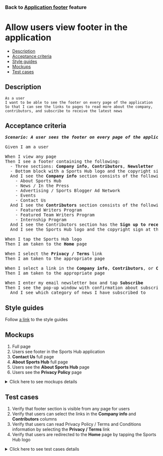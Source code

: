 ### Back to [Application footer](../../README.md) feature

# Allow users view footer in the application

- [Description](#description)
- [Acceptance criteria](#acceptance-criteria)
- [Style guides](#style-guides)
- [Mockups](#mockups)
- [Test cases](#test-cases)

## Description

    As a user
    I want to be able to see the footer on every page of the application
    So that I can see the links to pages to read more about the company, contributors, and subscribe to receive the latest news

## Acceptance criteria

<pre>
<b><i>Scenario: A user sees the footer on every page of the application</i></b>

Given I am a user

When I view any page
Then I see a footer containing the following:
  - Three sections: <b>Company info</b>, <b>Contributors</b>, <b>Newsletter</b>
  - Bottom block with a Sports Hub logo and the copyright sign at the left and the link to the Privacy / Terms page
  And I see the <b>Company info</b> section consists of the following links:
    - About Sports Hub
    - News / In the Press
    - Advertising / Sports Blogger Ad Network
    - Events
    - Contact Us
  And I see the <b>Contributors</b> section consists of the following links:
    - Featured Writers Program
    - Featured Team Writers Program
    - Internship Program
  And I see the Contributors section has the <b>Sign up to receive the latest sports news</b> option containing the input for the email address followed by the <b>Subscribe</b> button
  And I see the Sports Hub logo and the copyright sign at the left and the <b>Privacy / Terms</b> link at the right of bottom section

When I tap the Sports Hub logo
Then I am taken to the <b>Home</b> page

When I select the <b>Privacy / Terms</b> link
Then I am taken to the appropriate page

When I select a link in the <b>Company info</b>, <b>Contributors</b>, or <b>Copyright</b> section
Then I am taken to the appropriate page

When I enter my email newsletter box and tap <b>Subscribe</b>
Then I see the pop-up window with confirmation about subscription
  And I see which category of news I have subscribed to
</pre>

## Style guides

Follow [a link](https://www.figma.com/proto/0zkkf5WC77OSpvyD6YXpFE/Style-guides?page-id=0%3A1&node-id=19%3A5368&viewport=266%2C48%2C0.54&scaling=min-zoom&starting-point-node-id=19%3A5368) to the style guides

## Mockups

1. Full page
2. Users see footer in the Sports Hub application
3. <b>Contact Us</b> full page
4. <b>About Sports Hub</b> full page
5. Users see the <b>About Sports Hub</b> page
6. Users see the <b>Privacy Policy</b> page

<details>
  <summary>Click here to see mockups details</summary>

**1. Full page:**

![Full page](/sports_hub_portal/mobile_application_features/application_footer/images/footer.png)

**2. Users see footer in the Sports Hub application:**

![Users see footer in the Sports Hub application](/sports_hub_portal/mobile_application_features/application_footer/images/application_footer.png)

**3. Contact Us full page:**

![Contact Us full page](/sports_hub_portal/mobile_application_features/application_footer/images/contact_us.png)

**4. About Sports Hub full page:**

![About Sports Hub full page](/sports_hub_portal/mobile_application_features/application_footer/images/about_sports_hub.png)

**5. Users see the About Sports Hub page:**

![Users see the About Sports Hub page](/sports_hub_portal/mobile_application_features/application_footer/images/application_about_sports_hub.png)

**6. Users see the Privacy Policy page:**

![Users see the Privacy Policy page](/sports_hub_portal/mobile_application_features/application_footer/images/application_privacy_policy.png)

</details>

## Test cases

1. Verify that footer section is visible from any page for users
2. Verify that users can select the links in the <b>Company info</b> and <b>Contributors</b> columns
3. Verify that users can read Privacy Policy / Terms and Conditions information by selecting the <b>Privacy / Terms</b> link
4. Verify that users are redirected to the <b>Home</b> page by tapping the Sports Hub logo

<details>
  <summary>Click here to see test cases details</summary>

### **#1. Verify that footer section is visible from any page for users**

|Preconditions|Steps|Expected result
--------------|-----|----------
||1) Browse through different pages|1) The footer section is present on every page|

### **#2. Verify that users can select the links in the Company info and Contributors columns**

|Preconditions|Steps|Expected result
--------------|-----|----------
||1) Go to the footer</br>2) In the <b>Company info</b> and <b>Contributors</b> columns, select the links one by one|2) Links show appropriate info or redirect to appropriate pages|

### **#3. Verify that users can read Privacy Policy / Terms and Conditions information by selecting the Privacy / Terms link**

|Preconditions|Steps|Expected result
--------------|-----|----------
||1) Go to the footer</br>2) Select the <b>Privacy</b> link</br>3) Select the <b>Terms</b> link|2) The <b>Privacy Policy</b> page opens</br>3) The <b>Terms and Conditions</b> page opens|

### **#4. Verify that users are redirected to the Home page by tapping the Sports Hub logo**

|Preconditions|Steps|Expected result
--------------|-----|----------
||1) Go to any page except <b>Home</b></br>2) Go to the footer</br>3) Tap the <b>Sports Hub</b> logo|3) The user is redirected to the home page|
</details>
